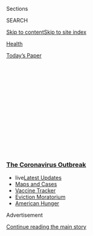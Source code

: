 <div id="app">

<div>

<div>

<div>

<div class="NYTAppHideMasthead css-1q2w90k e1suatyy0">

<div class="section css-ui9rw0 e1suatyy2">

<div class="css-eph4ug er09x8g0">

<div class="css-6n7j50">

</div>

<span class="css-1dv1kvn">Sections</span>

<div class="css-10488qs">

<span class="css-1dv1kvn">SEARCH</span>

</div>

[Skip to content](#site-content)[Skip to site
index](#site-index)

</div>

<div id="masthead-section-label" class="css-1wr3we4 eaxe0e00">

[Health](https://www.nytimes3xbfgragh.onion/section/health)

</div>

<div class="css-10698na e1huz5gh0">

</div>

</div>

<div id="masthead-bar-one" class="section hasLinks css-15hmgas e1csuq9d3">

<div class="css-uqyvli e1csuq9d0">

</div>

<div class="css-1uqjmks e1csuq9d1">

</div>

<div class="css-9e9ivx">

[](https://myaccount.nytimes3xbfgragh.onion/auth/login?response_type=cookie&client_id=vi)

</div>

<div class="css-1bvtpon e1csuq9d2">

[Today’s
Paper](https://www.nytimes3xbfgragh.onion/section/todayspaper)

</div>

</div>

</div>

</div>

<div data-aria-hidden="false">

<div id="site-content" data-role="main">

<div>

<div class="css-1aor85t" style="opacity:0.000000001;z-index:-1;visibility:hidden">

<div class="css-1hqnpie">

<div class="css-epjblv">

<span class="css-17xtcya">[Health](/section/health)</span><span class="css-x15j1o">|</span><span class="css-fwqvlz">Remdesivir
Shows Modest Benefits in Coronavirus
Trial</span>

</div>

<div class="css-k008qs">

<div class="css-1iwv8en">

<span class="css-18z7m18"></span>

<div>

</div>

</div>

<span class="css-1n6z4y">https://nyti.ms/2YnIECS</span>

<div class="css-1705lsu">

<div class="css-4xjgmj">

<div class="css-4skfbu" data-role="toolbar" data-aria-label="Social Media Share buttons, Save button, and Comments Panel with current comment count" data-testid="share-tools">

  - 
  - 
  - 
  - 
    
    <div class="css-6n7j50">
    
    </div>

  - 
  - 

</div>

</div>

</div>

</div>

</div>

</div>

<div class="css-13pd83m">

<div class="css-l9svim">

### [<span class="css-pa1jbp"><span class="css-1rxm0ex">The Coronavirus</span><span class="css-1rxm0ex"> Outbreak</span></span>](https://www.nytimes3xbfgragh.onion/news-event/coronavirus?name=styln-coronavirus-national&region=TOP_BANNER&block=storyline_menu_recirc&action=click&pgtype=Article&impression_id=836c2d70-f2a2-11ea-913e-653d2f4141c6&variant=undefined)

  - <span class="css-ousu42"><span class="css-12clwdu">live</span>[Latest
    Updates](https://www.nytimes3xbfgragh.onion/2020/09/09/world/covid-19-coronavirus.html?name=styln-coronavirus-national&region=TOP_BANNER&block=storyline_menu_recirc&action=click&pgtype=Article&impression_id=836c2d71-f2a2-11ea-913e-653d2f4141c6&variant=undefined)</span>
  - <span class="css-ousu42">[Maps and
    Cases](https://www.nytimes3xbfgragh.onion/interactive/2020/us/coronavirus-us-cases.html?name=styln-coronavirus-national&region=TOP_BANNER&block=storyline_menu_recirc&action=click&pgtype=Article&impression_id=836c2d72-f2a2-11ea-913e-653d2f4141c6&variant=undefined)</span>
  - <span class="css-ousu42">[Vaccine
    Tracker](https://www.nytimes3xbfgragh.onion/interactive/2020/science/coronavirus-vaccine-tracker.html?name=styln-coronavirus-national&region=TOP_BANNER&block=storyline_menu_recirc&action=click&pgtype=Article&impression_id=836c5480-f2a2-11ea-913e-653d2f4141c6&variant=undefined)</span>
  - <span class="css-ousu42">[Eviction
    Moratorium](https://www.nytimes3xbfgragh.onion/2020/09/02/your-money/eviction-moratorium-covid.html?name=styln-coronavirus-national&region=TOP_BANNER&block=storyline_menu_recirc&action=click&pgtype=Article&impression_id=836c5481-f2a2-11ea-913e-653d2f4141c6&variant=undefined)</span>
  - <span class="css-ousu42">[American
    Hunger](https://www.nytimes3xbfgragh.onion/interactive/2020/09/02/magazine/food-insecurity-hunger-us.html?name=styln-coronavirus-national&region=TOP_BANNER&block=storyline_menu_recirc&action=click&pgtype=Article&impression_id=836c5482-f2a2-11ea-913e-653d2f4141c6&variant=undefined)</span>

</div>

</div>

<div id="top-wrapper" class="css-1sy8kpn">

<div id="top-slug" class="css-l9onyx">

Advertisement

</div>

[Continue reading the main
story](#after-top)

<div class="ad top-wrapper" style="text-align:center;height:100%;display:block;min-height:250px">

<div id="top" class="place-ad" data-position="top" data-size-key="top">

</div>

</div>

<div id="after-top">

</div>

</div>

<div>

<div id="sponsor-wrapper" class="css-1hyfx7x">

<div id="sponsor-slug" class="css-19vbshk">

Supported by

</div>

[Continue reading the main
story](#after-sponsor)

<div id="sponsor" class="ad sponsor-wrapper" style="text-align:center;height:100%;display:block">

</div>

<div id="after-sponsor">

</div>

</div>

<div class="css-186x18t">

</div>

<div class="css-1vkm6nb ehdk2mb0">

# Remdesivir Shows Modest Benefits in Coronavirus Trial

</div>

Hope soared nonetheless. The F.D.A. is likely to issue an emergency
approval, a senior official said.

<div class="css-79elbk" data-testid="photoviewer-wrapper">

<div class="css-z3e15g" data-testid="photoviewer-wrapper-hidden">

</div>

<div class="css-1a48zt4 ehw59r15" data-testid="photoviewer-children">

![<span class="css-16f3y1r e13ogyst0" data-aria-hidden="true">The
antiviral drug remdesivir, developed to fight Ebola, is being evaluated
as a treatment for
Covid-19.</span><span class="css-cnj6d5 e1z0qqy90" itemprop="copyrightHolder"><span class="css-1ly73wi e1tej78p0">Credit...</span><span><span>Pool
photo by Ulrich
Perrey</span></span></span>](https://static01.graylady3jvrrxbe.onion/images/2020/04/29/science/29VIRUS-REMDESIVIR/merlin_171898386_366e4d82-f256-44ea-9eeb-c80fba9c7e20-articleLarge.jpg?quality=75&auto=webp&disable=upscale)

</div>

</div>

<div class="css-18e8msd">

<div class="css-otjvjh epjyd6m0">

<div class="css-nmf14i ey68jwv0" data-aria-hidden="true">

[![Gina
Kolata](https://static01.graylady3jvrrxbe.onion/images/2018/02/16/multimedia/author-gina-kolata/author-gina-kolata-thumbLarge.jpg
"Gina Kolata")](https://www.nytimes3xbfgragh.onion/by/gina-kolata)[![Peter
Baker](https://static01.graylady3jvrrxbe.onion/images/2018/06/13/multimedia/peter-baker/peter-baker-thumbLarge-v2.png
"Peter Baker")](https://www.nytimes3xbfgragh.onion/by/peter-baker)[![Noah
Weiland](https://static01.graylady3jvrrxbe.onion/images/2019/07/23/reader-center/author-noah-weiland/author-noah-weiland-thumbLarge.png
"Noah Weiland")](https://www.nytimes3xbfgragh.onion/by/noah-weiland)

</div>

<div class="css-1baulvz">

By [<span class="css-1baulvz" itemprop="name">Gina
Kolata</span>](https://www.nytimes3xbfgragh.onion/by/gina-kolata),
[<span class="css-1baulvz" itemprop="name">Peter
Baker</span>](https://www.nytimes3xbfgragh.onion/by/peter-baker) and
[<span class="css-1baulvz last-byline" itemprop="name">Noah
Weiland</span>](https://www.nytimes3xbfgragh.onion/by/noah-weiland)

</div>

</div>

  - 
    
    <div class="css-ld3wwf e16638kd2">
    
    April 29,
    2020
    
    </div>

  - 
    
    <div class="css-4xjgmj">
    
    <div class="css-d8bdto" data-role="toolbar" data-aria-label="Social Media Share buttons, Save button, and Comments Panel with current comment count" data-testid="share-tools">
    
      - 
      - 
      - 
      - 
        
        <div class="css-6n7j50">
        
        </div>
    
      - 
      - 
    
    </div>
    
    </div>

</div>

</div>

<div class="section meteredContent css-1r7ky0e" name="articleBody" itemprop="articleBody">

<div class="css-1fanzo5 StoryBodyCompanionColumn">

<div class="css-53u6y8">

Modest results from a federal trial of an experimental drug helped send
the stock market soaring on Wednesday, another sign of the desperation
for a viable treatment against the coronavirus.

Just before markets opened, Gilead, maker of the antiviral drug
remdesivir, announced that it was “aware of positive data” about the
drug’s performance in a federal trial, sending futures upward. Trading
in the company’s shares was briefly halted.

Later, in a briefing at the White House, Dr. Anthony S. Fauci, director
of the National Institute of Allergy and Infectious Diseases, said the
trial had shown that treatment with the drug could modestly speed
recovery in patients infected with the coronavirus.

The improvement in recovery times “doesn’t seem like a knockout 100
percent,” Dr. Fauci conceded, but “it is a very important proof of
concept, because what it has proven is that a drug can block this
virus.”

</div>

</div>

<div class="css-1fanzo5 StoryBodyCompanionColumn">

<div class="css-53u6y8">

Sitting at Dr. Fauci’s side, President Trump said, “Certainly it’s
positive, it’s a very positive event.” In past weeks, he has repeatedly
hailed remdesivir as a potential “game changer,” despite spotty
evidence.

Business leaders, scientists and politicians alike are scrambling to
find ways to fight an insidious epidemic and to reopen a devastated
economy. The virus has claimed at least 60,000 lives in the United
States, and more than 200,000 worldwide. There have been precious few
reasons for optimism, and the markets seized on the news.

</div>

</div>

<div>

</div>

<div class="css-1fanzo5 StoryBodyCompanionColumn">

<div class="css-53u6y8">

The trial sponsored by the National Institute of Allergy and Infectious
Diseases enrolled 1,063 patients who were given remdesivir or a placebo.
The time to recovery averaged 11 days among those who got the drug,
compared with 15 days for those who got the placebo.

There were fewer deaths in the remdesivir group, but the result did not
reach statistical significance, Dr. Fauci said. Deaths were not a
primary measure in the trial.

</div>

</div>

<div class="css-1fanzo5 StoryBodyCompanionColumn">

<div class="css-53u6y8">

Dr. Fauci cautioned that the results of the study still needed to be
properly peer-reviewed, but he was optimistic that remdesivir would
become “the standard of care” for patients with
Covid-19.

<div id="NYT_MAIN_CONTENT_1_REGION" class="css-9tf9ac">

<div>

<div id="styln-covid-updates-world" class="section interactive-content interactive-size-medium css-1ftcdic">

<div class="css-17ih8de interactive-body">

<div id="styln-briefing-block" data-asset-id="QXJ0aWNsZTpueXQ6Ly9hcnRpY2xlLzA0MTc1MmJmLWNmNmQtNTIyZC1iYWQ1LWQxYmNkZmQyMTZmMg==">

<div class="briefing-block-header-section">

# [Latest Updates: The Coronavirus Outbreak](https://www.nytimes3xbfgragh.onion/2020/09/09/world/covid-19-coronavirus.html?action=click&pgtype=Article&state=default&region=MAIN_CONTENT_1&context=storylines_live_updates)

<div class="briefing-block-ts">

Updated 2020-09-09T13:35:31.017Z

</div>

</div>

  - [As drugmakers pledge to thoroughly vet a vaccine, one company
    pauses its trials for a safety
    review.](https://www.nytimes3xbfgragh.onion/2020/09/09/world/covid-19-coronavirus.html?action=click&pgtype=Article&state=default&region=MAIN_CONTENT_1&context=storylines_live_updates#link-70cea8bb)
  - [Britain is expected to ban gatherings of more than six
    people.](https://www.nytimes3xbfgragh.onion/2020/09/09/world/covid-19-coronavirus.html?action=click&pgtype=Article&state=default&region=MAIN_CONTENT_1&context=storylines_live_updates#link-780eaa2f)
  - [Quarantine breakdowns at colleges in the U.S. are leaving some at
    risk.](https://www.nytimes3xbfgragh.onion/2020/09/09/world/covid-19-coronavirus.html?action=click&pgtype=Article&state=default&region=MAIN_CONTENT_1&context=storylines_live_updates#link-11cec4c0)

<div class="briefing-block-footer">

<div class="briefing-block-footer-meta">

[See more
updates](https://www.nytimes3xbfgragh.onion/2020/09/09/world/covid-19-coronavirus.html?action=click&pgtype=Article&state=default&region=MAIN_CONTENT_1&context=storylines_live_updates)

</div>

<div class="briefing-block-briefinglinks">

<span>More live coverage:</span>
[Markets](https://www.nytimes3xbfgragh.onion/live/2020/09/09/business/stock-market-today-coronavirus?action=click&pgtype=Article&state=default&region=MAIN_CONTENT_1&context=storylines_live_updates)

</div>

</div>

</div>

</div>

</div>

</div>

</div>

Some scientists were unsettled by the way in which the findings were
reported. The disclosure of trial results in a political setting, before
peer review or publication, is very unusual, said Dr. Steven Nissen, a
cardiologist at the Cleveland Clinic who has conducted dozens of
clinical trials.

“Where are the data?” he asked. Scientists will need to see figures on
harms associated with the drug in order to assess its benefits, he
added.

“This is too important to be handled in such a sloppy fashion,” Dr.
Nissen said.

Dr. Michele Barry, a global health expert at Stanford University, said
she had faith in Dr. Fauci’s assessment. Still, she added, “It is
unusual to call a drug the ‘standard of care’ until peer review of data
and publication, and before studies have shown benefit in mortality.”

The Food and Drug Administration is likely at some point to announce an
emergency approval for remdesivir, a senior administration official told
The New York Times. Another drug touted by the president,
hydrochloroquine, also was granted such an approval, but results in
patients have been disappointing.

In one study of veterans with Covid-19, those receiving hydrochloroquine
and an antibiotic died at higher rates than those given ordinary
supportive care.

<div id="NYT_MAIN_CONTENT_2_REGION" class="css-9tf9ac">

<div>

</div>

</div>

Mr. Trump also hopes to put in place a crash program to develop a
vaccine, an undertaking being seen with skepticism even inside the
administration. The accelerated process, known internally as Operation
Warp Speed, would aim to produce hundreds of millions of doses by the
end of this year.

</div>

</div>

<div class="css-1fanzo5 StoryBodyCompanionColumn">

<div class="css-53u6y8">

But medical experts, including Dr. Fauci, have warned that developing a
vaccine will require a year to 18 months at the earliest, and that
rushing the process could endanger public health.

For now, drug treatment seems a more attainable goal.

“Remdesivir is not a magic bullet, but it’s as good as we get right
now,” said Dr. Peter Chin-Hong, an infectious disease specialist at
the University of California, San Francisco, and one of the trial’s
investigators.

“Patients come to the hospital thinking we have a treatment, and by
treatment, they mean a drug,” he added. “We have been impotent in not
having any options.”

</div>

</div>

<div>

</div>

<div class="css-1fanzo5 StoryBodyCompanionColumn">

<div class="css-53u6y8">

Remdesivir has never been approved as a treatment for any disease. It
was developed to fight Ebola, but results from a clinical trial in
Africa were disappointing.

But as the coronavirus pandemic took hold, the drug emerged as one of
the more promising potential treatments. It interrupts the production of
the virus in lab studies and seems safe in
animals.

<div id="NYT_MAIN_CONTENT_3_REGION" class="css-9tf9ac">

<div>

<div id="styln-prism-freeform-1594220623585" class="section interactive-content interactive-size-medium css-1ftcdic">

<div class="css-17ih8de interactive-body">

<div id="prism-freeform-block-62914" class="css-19mumt8" data-role="complementary" data-storyline="The Coronavirus Outbreak" data-truncated="true" tabindex="0">

<div class="css-a8d9oz">

<div class="css-eb027h">

[](https://www.nytimes3xbfgragh.onion/news-event/coronavirus?action=click&pgtype=Article&state=default&region=MAIN_CONTENT_3&context=storylines_faq)

### The Coronavirus Outbreak ›

#### Frequently Asked Questions

Updated September 4, 2020

  - #### What are the symptoms of coronavirus?
    
      - In the beginning, the coronavirus [seemed like it was primarily
        a respiratory
        illness](https://www.nytimes3xbfgragh.onion/article/coronavirus-facts-history.html?action=click&pgtype=Article&state=default&region=MAIN_CONTENT_3&context=storylines_faq#link-6817bab5) —
        many patients had fever and chills, were weak and tired, and
        coughed a lot, though some people don’t show many symptoms at
        all. Those who seemed sickest had pneumonia or acute respiratory
        distress syndrome and received supplemental oxygen. By now,
        doctors have identified many more symptoms and syndromes. In
        April, [the C.D.C. added to the list of early
        signs](https://www.nytimes3xbfgragh.onion/2020/04/27/health/coronavirus-symptoms-cdc.html?action=click&pgtype=Article&state=default&region=MAIN_CONTENT_3&context=storylines_faq) sore
        throat, fever, chills and muscle aches. Gastrointestinal upset,
        such as diarrhea and nausea, has also been observed. Another
        telltale sign of infection may be a sudden, profound diminution
        of one’s [sense of smell and
        taste.](https://www.nytimes3xbfgragh.onion/2020/03/22/health/coronavirus-symptoms-smell-taste.html?action=click&pgtype=Article&state=default&region=MAIN_CONTENT_3&context=storylines_faq) Teenagers
        and young adults in some cases have developed painful red and
        purple lesions on their fingers and toes — nicknamed “Covid toe”
        — but few other serious symptoms.

  - #### Why is it safer to spend time together outside?
    
      - [Outdoor
        gatherings](https://www.nytimes3xbfgragh.onion/2020/05/15/us/coronavirus-what-to-do-outside.html?action=click&pgtype=Article&state=default&region=MAIN_CONTENT_3&context=storylines_faq) lower
        risk because wind disperses viral droplets, and sunlight can
        kill some of the virus. Open spaces prevent the virus from
        building up in concentrated amounts and being inhaled, which can
        happen when infected people exhale in a confined space for long
        stretches of time, said Dr. Julian W. Tang, a virologist at the
        University of Leicester.

  - #### Why does standing six feet away from others help?
    
      - The coronavirus spreads primarily through droplets from your
        mouth and nose, especially when you cough or sneeze. The C.D.C.,
        one of the organizations using that measure, [bases its
        recommendation of six
        feet](https://www.nytimes3xbfgragh.onion/2020/04/14/health/coronavirus-six-feet.html?action=click&pgtype=Article&state=default&region=MAIN_CONTENT_3&context=storylines_faq) on
        the idea that most large droplets that people expel when they
        cough or sneeze will fall to the ground within six feet. But six
        feet has never been a magic number that guarantees complete
        protection. Sneezes, for instance, can launch droplets a lot
        farther than six feet, [according to a recent
        study](https://jamanetwork.com/journals/jama/fullarticle/2763852).
        It's a rule of thumb: You should be safest standing six feet
        apart outside, especially when it's windy. But keep a mask on at
        all times, even when you think you’re far enough apart.

  - #### I have antibodies. Am I now immune?
    
      - As of right now,[ that seems likely, for at least several
        months.](https://www.nytimes3xbfgragh.onion/2020/07/22/health/covid-antibodies-herd-immunity.html?action=click&pgtype=Article&state=default&region=MAIN_CONTENT_3&context=storylines_faq) There
        have been frightening accounts of people suffering what seems to
        be a second bout of Covid-19. But experts say these patients may
        have a drawn-out course of infection, with the virus taking a
        slow toll weeks to months after initial exposure. People
        infected with the coronavirus typically
        [produce](https://www.nature.com/articles/s41586-020-2456-9) immune
        molecules called antibodies, which are [protective proteins made
        in response to an
        infection](https://www.nytimes3xbfgragh.onion/2020/05/07/health/coronavirus-antibody-prevalence.html?action=click&pgtype=Article&state=default&region=MAIN_CONTENT_3&context=storylines_faq)[.
        These antibodies
        may](https://www.nytimes3xbfgragh.onion/2020/05/07/health/coronavirus-antibody-prevalence.html?action=click&pgtype=Article&state=default&region=MAIN_CONTENT_3&context=storylines_faq) last
        in the body [only two to three
        months](https://www.nature.com/articles/s41591-020-0965-6),
        which may seem worrisome, but that’s perfectly normal after an
        acute infection subsides, said Dr. Michael Mina, an immunologist
        at Harvard University. It may be possible to get the coronavirus
        again, but it’s highly unlikely that it would be possible in a
        short window of time from initial infection or make people
        sicker the second time.

  - #### What are my rights if I am worried about going back to work?
    
      - Employers have to provide [a safe
        workplace](https://www.osha.gov/SLTC/covid-19/standards.html) with
        policies that protect everyone equally. [And if one of your
        co-workers tests positive for the coronavirus, the
        C.D.C.](https://www.nytimes3xbfgragh.onion/article/coronavirus-money-unemployment.html?action=click&pgtype=Article&state=default&region=MAIN_CONTENT_3&context=storylines_faq) has
        said that [employers should tell their
        employees](https://www.cdc.gov/coronavirus/2019-ncov/community/guidance-business-response.html) --
        without giving you the sick employee’s name -- that they may
        have been exposed to the
virus.

<div id="styln-survey-component-62914" class="styln-survey-component" data-surveyname="faq" data-surveystoryline="coronavirus">

</div>

</div>

<div class="css-6mllg9">

</div>

<div class="css-pmm6ed">

<span class="css-5gimkt"></span>

</div>

</div>

</div>

</div>

</div>

</div>

</div>

Until now, high expectations for remdesivir have been fueled largely by
anecdotal reports of Covid-19 patients who took the drug and recovered.

</div>

</div>

<div class="css-1fanzo5 StoryBodyCompanionColumn">

<div class="css-53u6y8">

***\[*[*Like the Science Times page on
Facebook.*](http://on.fb.me/1paTQ1h)** ****** *| Sign up for the*
**[*Science Times newsletter.*](http://nyti.ms/1MbHaRU)*\]***

Two such reports were published in the prestigious New England Journal
of Medicine, lending credibility to what researchers said were actually
uncertain results.

Without trials comparing the drug to a placebo, it has been impossible
to know whether the drug made a difference or patients got better on
their own with normal supportive care.

A separate study of remdesivir, published on Wednesday in The Lancet,
[found no benefit to the drug, compared with
placebo](https://info.thelancet.com/e2t/c/*W5Lhn838fnW_3W4sm_Wg5QQHzp0/*W5r1Ssg7F8LYhW2vgqZF25s9wN0/5/f18dQhb0Sq5G8XYcl9W7cBCZh2qwv15N4cqMnwqd32pMf5gd4XD6prW7cmS1s8pCQ6vW1mbWlS51fy5BW1mZkg96PZgJcW6253v925_ybHN1fkGplKzm2PN5nYjTX6nKnZVtMd0d4gt1GhW7vVV9F1XJ6fhW57jZ6S8_1Q19W49wcLf2LRNVfW4bJ02h4b_rKwW7MbC3t490HkzVWnFLM4LzjSNW7-XB_567h1CPW8r5GVd2GRw4YW3HtrQn2K4XMjW8tzC3F8q-1tCN1KHWqCRFkK4W5G18Kh3y9KYQW3dgtM73TW-bPW44SfhK8LmYtqW61pGpf2Z_1FDN2_yx0RMHdTrVVyvfc3T_7nPW13211g8zzbM9W8LQbGP8k1lZBW8bCgv05CG9_9W8p-_Z43XZzCFW8fHR_k10p3ZcW8bJghY43Rx5xW17pGy38dQmZsW6wydXJ392FRmW4YxKrk4PxC8jW448k6V2YN1mWW3BYbdm3sfwJ-W41Tj081CSMcvW8mhVQY5GJkvkW1TxRJq25y1NZW65rp9c82Z63tW7m73CJ8rdTqcW7C2cLb7D7HxjW1Dy_KC77gPCSf3S9Pl404).

“Unfortunately, our trial found that while safe and adequately
tolerated, remdesivir did not provide significant benefits over
placebo,” said the lead investigator of the new study, Dr. Bin Cao of
the China-Japan Friendship Hospital and Capital Medical University in
Beijing.

“This is not the outcome we hoped for,” he added.

The results are hard to interpret, because the study was far smaller
than planned — enrolling 236 patients instead of the 453 that had been
expected, because there were too few severely ill patients now in China.

Dr. Eric Peterson, a clinical trials expert at Duke University, said
that with too few patients, “all you can say is it doesn’t seem to work
in this population.” If there had been a big effect of the drug, he
added, that would have been seen.

He added that the trial should not be repeated with this population, but
instead in those who are less severely ill.

</div>

</div>

<div class="css-1fanzo5 StoryBodyCompanionColumn">

<div class="css-53u6y8">

“This is a flawed study,” Dr. Barry said, but results might improve if
the drug were given at a higher dose or earlier in the course of the
disease.

Acceding to demands, Gilead has distributed the drug to hundreds of
patients under so-called compassionate use, a regulatory exemption by
which patients may receive a drug apart from a clinical trial.

Gilead itself published reports of uncontrolled studies. On Wednesday,
in another news release, the company announced that a study comparing a
five- to 10-day course of treatment with the drug showed that those
getting the shorter course of treatment did just as well.

That study had no control group and was “noninformative,” Dr. Peterson
said.

Sheila Kaplan contributed reporting.

</div>

</div>

<div>

</div>

</div>

<div>

</div>

<div>

</div>

<div>

</div>

<div>

<div id="bottom-wrapper" class="css-1ede5it">

<div id="bottom-slug" class="css-l9onyx">

Advertisement

</div>

[Continue reading the main
story](#after-bottom)

<div id="bottom" class="ad bottom-wrapper" style="text-align:center;height:100%;display:block;min-height:90px">

</div>

<div id="after-bottom">

</div>

</div>

</div>

</div>

</div>

## Site Index

<div>

</div>

## Site Information Navigation

  - [© <span>2020</span> <span>The New York Times
    Company</span>](https://help.nytimes3xbfgragh.onion/hc/en-us/articles/115014792127-Copyright-notice)

<!-- end list -->

  - [NYTCo](https://www.nytco.com/)
  - [Contact
    Us](https://help.nytimes3xbfgragh.onion/hc/en-us/articles/115015385887-Contact-Us)
  - [Work with us](https://www.nytco.com/careers/)
  - [Advertise](https://nytmediakit.com/)
  - [T Brand Studio](http://www.tbrandstudio.com/)
  - [Your Ad
    Choices](https://www.nytimes3xbfgragh.onion/privacy/cookie-policy#how-do-i-manage-trackers)
  - [Privacy](https://www.nytimes3xbfgragh.onion/privacy)
  - [Terms of
    Service](https://help.nytimes3xbfgragh.onion/hc/en-us/articles/115014893428-Terms-of-service)
  - [Terms of
    Sale](https://help.nytimes3xbfgragh.onion/hc/en-us/articles/115014893968-Terms-of-sale)
  - [Site
    Map](https://spiderbites.nytimes3xbfgragh.onion)
  - [Help](https://help.nytimes3xbfgragh.onion/hc/en-us)
  - [Subscriptions](https://www.nytimes3xbfgragh.onion/subscription?campaignId=37WXW)

</div>

</div>

</div>

</div>
